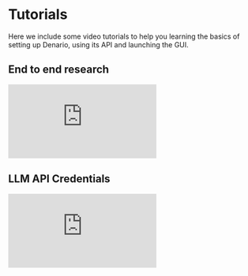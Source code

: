 # Tutorials

Here we include some video tutorials to help you learning the basics of setting up Denario, using its API and launching the GUI.

## End to end research

<div class="video-wrapper">
<iframe src="https://www.youtube.com/embed/xD58alMhHKg" frameborder="0"
                allow="accelerometer; autoplay; clipboard-write; encrypted-media; gyroscope; picture-in-picture; web-share"
                allowfullscreen></iframe>
</div>

## LLM API Credentials

<div class="video-wrapper">
<iframe src="https://www.youtube.com/embed/5AGvSNyj7Lg" frameborder="0"
                allow="accelerometer; autoplay; clipboard-write; encrypted-media; gyroscope; picture-in-picture; web-share"
                allowfullscreen></iframe>
</div>
